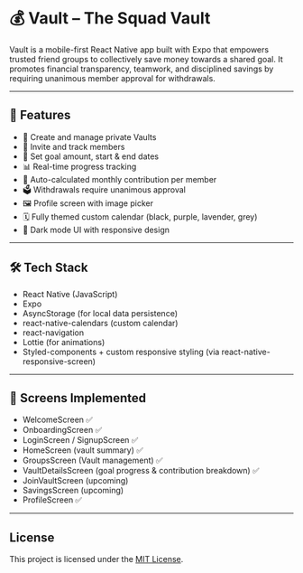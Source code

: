 # 💰 Vault – The Squad Vault

Vault is a mobile-first React Native app built with Expo that empowers trusted friend groups to collectively save money towards a shared goal. It promotes financial transparency, teamwork, and disciplined savings by requiring unanimous member approval for withdrawals.

---

## 🌟 Features

- 🔐 Create and manage private Vaults
- 👥 Invite and track members
- 📆 Set goal amount, start & end dates
- 📊 Real-time progress tracking
- 💸 Auto-calculated monthly contribution per member
- 🗳️ Withdrawals require unanimous approval
- 🖼️ Profile screen with image picker
- 🗓️ Fully themed custom calendar (black, purple, lavender, grey)
- 🎨 Dark mode UI with responsive design

---

## 🛠️ Tech Stack

- React Native (JavaScript)
- Expo
- AsyncStorage (for local data persistence)
- react-native-calendars (custom calendar)
- react-navigation
- Lottie (for animations)
- Styled-components + custom responsive styling (via react-native-responsive-screen)

---

## 📱 Screens Implemented

- WelcomeScreen ✅
- OnboardingScreen ✅
- LoginScreen / SignupScreen ✅
- HomeScreen (vault summary) ✅
- GroupsScreen (Vault management) ✅
- VaultDetailsScreen (goal progress & contribution breakdown) ✅
- JoinVaultScreen (upcoming)
- SavingsScreen (upcoming)
- ProfileScreen ✅

---
## License

This project is licensed under the [MIT License](./LICENSE).


